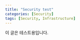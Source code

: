 ```yaml
---
title: "Security test"
categories: [Security]
tags: [Security, Infrastructure]
---
```

이 글은 테스트용입니다.
